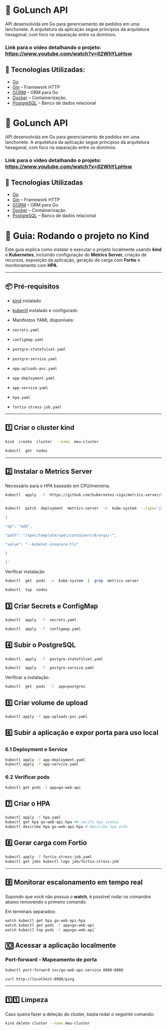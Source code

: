 # 🍔 GoLunch API

API desenvolvida em Go para gerenciamento de pedidos em uma lanchonete. A arquitetura da aplicação segue princípios da arquitetura hexagonal, com foco na separação entre os domínios.

### Link para o vídeo detalhando o projeto: https://www.youtube.com/watch?v=Il2WhYLpHsw

## 🧰 Tecnologias Utilizadas:

- [Go](https://golang.org/)
- [Gin](https://github.com/gin-gonic/gin) – Framework HTTP
- [GORM](https://gorm.io/) – ORM para Go
- [Docker](https://www.docker.com/) – Containerização.
- [PostgreSQL](https://www.postgresql.org/) – Banco de dados relacional

# 🍔 GoLunch API

  

API desenvolvida em Go para gerenciamento de pedidos em uma lanchonete. A arquitetura da aplicação segue princípios da arquitetura hexagonal, com foco na separação entre os domínios.

### Link para o vídeo detalhando o projeto: https://www.youtube.com/watch?v=Il2WhYLpHsw

## 🧰 Tecnologias Utilizadas

- [Go](https://golang.org/)
- [Gin](https://github.com/gin-gonic/gin) – Framework HTTP
- [GORM](https://gorm.io/) – ORM para Go
- [Docker](https://www.docker.com/) – Containerização
- [PostgreSQL](https://www.postgresql.org/) – Banco de dados relacional

# 🚀 Guia: Rodando o projeto no Kind

Este guia explica como instalar e executar o projeto localmente usando **kind** e **Kubernetes**, incluindo configuração do **Metrics Server**, criação de recursos, exposição da aplicação, geração de carga com **Fortio** e monitoramento com **HPA**.

---

## 📦 Pré-requisitos


- [kind](https://kind.sigs.k8s.io/) instalado
- [kubectl](https://kubernetes.io/docs/tasks/tools/) instalado e configurado

- Manifestos YAML disponíveis:

-  `secrets.yaml`
-  `configmap.yaml`
-  `postgre-statefulset.yaml`
-  `postgre-service.yaml`
-  `app-uploads-pvc.yaml`
-  `app-deployment.yaml`
-  `app-service.yaml` 
-  `hpa.yaml`
-  `fortio-stress-job.yaml`

---

## 1️⃣ Criar o cluster kind


```bash
kind  create  cluster  --name  meu-cluster

kubectl  get  nodes
```

---

## 2️⃣ Instalar o Metrics Server

Necessário para o HPA baseado em CPU/memória.

```bash
kubectl  apply  -f  https://github.com/kubernetes-sigs/metrics-server/releases/latest/download/components.yaml


kubectl  patch  deployment  metrics-server  -n  kube-system  --type='json'  -p='[

{

"op": "add",

"path": "/spec/template/spec/containers/0/args/-",

"value": "--kubelet-insecure-tls"

}

]'
```

Verificar instalação

```bash
kubectl  get  pods  -n  kube-system  |  grep  metrics-server

kubectl  top  nodes
```

## 3️⃣ Criar Secrets e ConfigMap

```bash
kubectl  apply  -f  secrets.yaml

kubectl  apply  -f  configmap.yaml
```
  
## 4️⃣ Subir o PostgreSQL

```bash
kubectl  apply  -f  postgre-statefulset.yaml

kubectl  apply  -f  postgre-service.yaml
```

Verificar a instalação:

```bash
kubectl  get  pods  -l  app=postgres
```

## 5️⃣ Criar volume de upload

```bash
kubectl apply -f app-uploads-pvc.yaml
```

## 6️⃣ Subir a aplicação e expor porta para uso local

### 6.1 Deployment e Service

```bash
kubectl apply -f app-deployment.yaml
kubectl apply -f app-service.yaml
```

### 6.2 Verificar pods

```bash
kubectl get pods -l app=go-web-api
```

## 7️⃣ Criar o HPA

```bash
kubectl apply -f hpa.yaml
kubectl get hpa go-web-api-hpa ## verify hpa status
kubectl describe hpa go-web-api-hpa # describe hpa info
```

## 8️⃣ Gerar carga com Fortio

```bash
kubectl apply -f fortio-stress-job.yaml
kubectl get jobs kubectl logs job/fortio-stress-job`
```

----------

## 9️⃣ Monitorar escalonamento em tempo real

Supondo que você não possua o **watch**, é possível rodar os comandos abaixo removendo o primeiro comando.

Em terminais separados:
```bash
watch kubectl get hpa go-web-api-hpa
watch kubectl get pods -l app=go-web-api
watch kubectl top pods -l app=go-web-api`
```
## 🔟 Acessar a aplicação localmente

###  Port-forward - Mapeamento de porta

```bash
kubectl port-forward svc/go-web-api-service 8080:8080
```

```bash
curl http://localhost:8080/ping
```

----------

## 1️⃣1️⃣ Limpeza

Caso queira fazer a deleção do cluster, basta rodar o seguinte comando:

```bash
kind delete cluster --name meu-cluster
```
